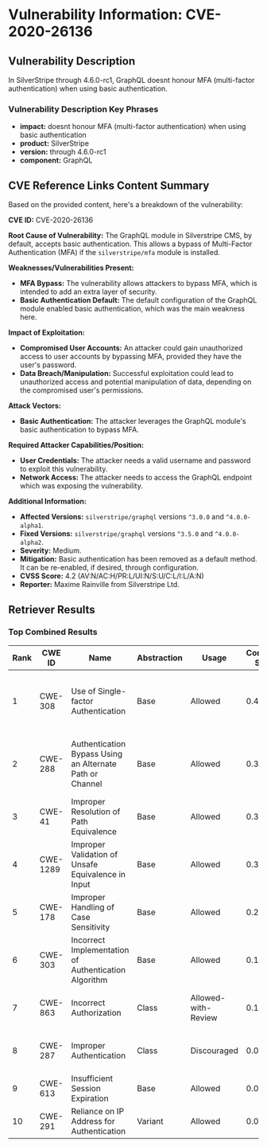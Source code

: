 # Vulnerability Information: CVE-2020-26136

## Vulnerability Description
In SilverStripe through 4.6.0-rc1, GraphQL doesnt honour MFA (multi-factor authentication) when using basic authentication.

### Vulnerability Description Key Phrases
- **impact:** doesnt honour MFA (multi-factor authentication) when using basic authentication
- **product:** SilverStripe
- **version:** through 4.6.0-rc1
- **component:** GraphQL

## CVE Reference Links Content Summary
Based on the provided content, here's a breakdown of the vulnerability:

**CVE ID:** CVE-2020-26136

**Root Cause of Vulnerability:**
The GraphQL module in Silverstripe CMS, by default, accepts basic authentication. This allows a bypass of Multi-Factor Authentication (MFA) if the `silverstripe/mfa` module is installed.

**Weaknesses/Vulnerabilities Present:**
-   **MFA Bypass:** The vulnerability allows attackers to bypass MFA, which is intended to add an extra layer of security.
-   **Basic Authentication Default:** The default configuration of the GraphQL module enabled basic authentication, which was the main weakness here.

**Impact of Exploitation:**
-   **Compromised User Accounts:** An attacker could gain unauthorized access to user accounts by bypassing MFA, provided they have the user's password.
-   **Data Breach/Manipulation:** Successful exploitation could lead to unauthorized access and potential manipulation of data, depending on the compromised user's permissions.

**Attack Vectors:**
-   **Basic Authentication:** The attacker leverages the GraphQL module's basic authentication to bypass MFA.

**Required Attacker Capabilities/Position:**
-   **User Credentials:** The attacker needs a valid username and password to exploit this vulnerability.
-   **Network Access:** The attacker needs to access the GraphQL endpoint which was exposing the vulnerability.

**Additional Information:**
-   **Affected Versions:** `silverstripe/graphql` versions `^3.0.0` and `^4.0.0-alpha1`.
-   **Fixed Versions:** `silverstripe/graphql` versions `^3.5.0` and `^4.0.0-alpha2`.
-   **Severity:** Medium.
-   **Mitigation:** Basic authentication has been removed as a default method. It can be re-enabled, if desired, through configuration.
-   **CVSS Score:** 4.2 (AV:N/AC:H/PR:L/UI:N/S:U/C:L/I:L/A:N)
-   **Reporter:** Maxime Rainville from Silverstripe Ltd.

## Retriever Results

### Top Combined Results

| Rank | CWE ID | Name | Abstraction | Usage | Combined Score | Retrievers | Individual Scores |
|------|--------|------|-------------|-------|---------------|------------|-------------------|
| 1 | CWE-308 | Use of Single-factor Authentication | Base | Allowed | 0.4804 | dense, sparse, graph | dense: 0.467, sparse: 0.056, graph: 0.601 |
| 2 | CWE-288 | Authentication Bypass Using an Alternate Path or Channel | Base | Allowed | 0.3867 | dense, sparse, graph | dense: 0.330, sparse: 0.023, graph: 0.583 |
| 3 | CWE-41 | Improper Resolution of Path Equivalence | Base | Allowed | 0.3693 | sparse, graph | sparse: 0.021, graph: 1.000 |
| 4 | CWE-1289 | Improper Validation of Unsafe Equivalence in Input | Base | Allowed | 0.3152 | sparse, graph | sparse: 0.020, graph: 0.850 |
| 5 | CWE-178 | Improper Handling of Case Sensitivity | Base | Allowed | 0.2564 | sparse, graph | sparse: 0.017, graph: 0.690 |
| 6 | CWE-303 | Incorrect Implementation of Authentication Algorithm | Base | Allowed | 0.1750 | dense, sparse | dense: 0.330, sparse: 0.017 |
| 7 | CWE-863 | Incorrect Authorization | Class | Allowed-with-Review | 0.1039 | dense, sparse | dense: 0.336, sparse: 0.015 |
| 8 | CWE-287 | Improper Authentication | Class | Discouraged | 0.0792 | dense, sparse | dense: 0.329, sparse: 0.022 |
| 9 | CWE-613 | Insufficient Session Expiration | Base | Allowed | 0.0094 | sparse | sparse: 0.016 |
| 10 | CWE-291 | Reliance on IP Address for Authentication | Variant | Allowed | 0.0093 | sparse | sparse: 0.018 |

